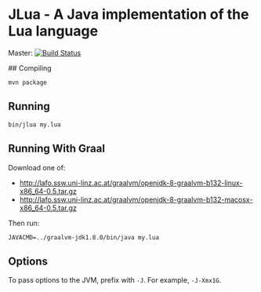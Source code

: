 # JLua -  A Java implementation of the Lua language

Master: [![Build Status](https://travis-ci.org/lucasallan/jlua.png?branch=master)](https://travis-ci.org/lucasallan/jlua)

## Compiling

    mvn package

## Running

    bin/jlua my.lua

## Running With Graal

Download one of:

* http://lafo.ssw.uni-linz.ac.at/graalvm/openjdk-8-graalvm-b132-linux-x86_64-0.5.tar.gz
* http://lafo.ssw.uni-linz.ac.at/graalvm/openjdk-8-graalvm-b132-macosx-x86_64-0.5.tar.gz

Then run:

    JAVACMD=../graalvm-jdk1.8.0/bin/java my.lua

## Options

To pass options to the JVM, prefix with `-J`. For example, `-J-Xmx1G`.
